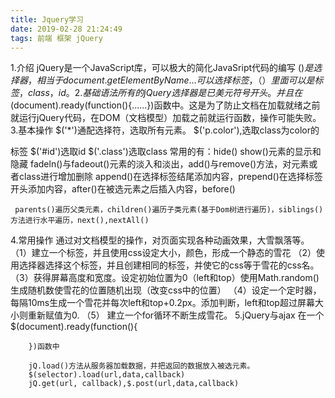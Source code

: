 ```yaml
---
title: Jquery学习
date: 2019-02-28 21:24:49
tags: 前端 框架 jQuery
---
```

   1.介绍
     jQuery是一个JavaScript库，可以极大的简化JavaSript代码的编写
   $()是选择器，相当于document.getElementByName...可以选择标签，（）里面可以是标签，class，id。
   2.基础语法
     所有的jQuery选择器是已美元符号开头。并且在$(document).ready(function(){......})函数中。这是为了防止文档在加载就绪之前就运行jQuery代码，在DOM（文档模型）加载之前就运行函数，操作可能失败。
   3.基本操作
     $('*')通配选择符，选取所有元素。
     $('p.color'),选取class为color的<p>标签
     $('#id')选取id
     $('.class')选取class
     常用的有：hide() show()元素的显示和隐藏 fadeln()与fadeout()元素的淡入和淡出，add()与remove()方法，对元素或者class进行增加删除
     append()在选择标签结尾添加内容，prepend()在选择标签开头添加内容，after()在被选元素之后插入内容，before()

     parents()遍历父类元素，children()遍历子类元素(基于Dom树进行遍历)，siblings()方法进行水平遍历，next(),nextAll()
   4.常用操作
     通过对文档模型的操作，对页面实现各种动画效果，大雪飘落等。
     （1）建立一个标签，并且使用css设定大小，颜色，形成一个静态的雪花
     （2）使用选择器选择这个标签，并且创建相同的标签，并使它的css等于雪花的css名。
     （3）获得屏幕高度和宽度。设定初始位置为0（left和top）使用Math.random()生成随机数使雪花的位置随机出现（改变css中的位置）
     （4）设定一个定时器，每隔10ms生成一个雪花并每次left和top+0.2px。添加判断，left和top超过屏幕大小则重新赋值为0.
     （5） 建立一个for循环不断生成雪花。
    5.jQuery与ajax
      在一个$(document).ready(function(){

        })函数中

        jQ.load()方法从服务器加载数据，并把返回的数据放入被选元素。
        $(selector).load(url,data,callback)
        jQ.get(url, callback),$.post(url,data,callback)

